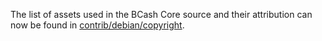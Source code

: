 The list of assets used in the BCash Core source and their attribution can now be found in [contrib/debian/copyright](../contrib/debian/copyright).
